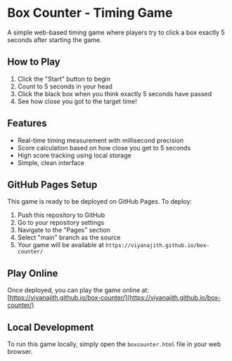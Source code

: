 # Box Counter - Timing Game

A simple web-based timing game where players try to click a box exactly 5 seconds after starting the game.

## How to Play

1. Click the "Start" button to begin
2. Count to 5 seconds in your head
3. Click the black box when you think exactly 5 seconds have passed
4. See how close you got to the target time!

## Features

- Real-time timing measurement with millisecond precision
- Score calculation based on how close you get to 5 seconds
- High score tracking using local storage
- Simple, clean interface

## GitHub Pages Setup

This game is ready to be deployed on GitHub Pages. To deploy:

1. Push this repository to GitHub
2. Go to your repository settings
3. Navigate to the "Pages" section
4. Select "main" branch as the source
5. Your game will be available at `https://viyanajith.github.io/box-counter/`

## Play Online

Once deployed, you can play the game online at: [https://viyanajith.github.io/box-counter/](https://viyanajith.github.io/box-counter/)

## Local Development

To run this game locally, simply open the `boxcounter.html` file in your web browser.
